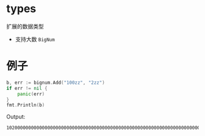 # types

扩展的数据类型

- 支持大数 `BigNum`

# 例子

```go
b, err := bignum.Add("100zz", "2zz")
if err != nil {
    panic(err)
}
fmt.Println(b)
```

Output:
```text
102000000000000000000000000000000000000000000000000000000000000000000000000000000000000000000
```